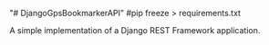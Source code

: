 "# DjangoGpsBookmarkerAPI"
#pip freeze > requirements.txt

A simple implementation of a Django REST Framework application.

